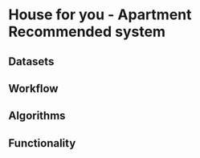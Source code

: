 # House for you - Apartment Recommended system

## Datasets

## Workflow

## Algorithms

## Functionality
